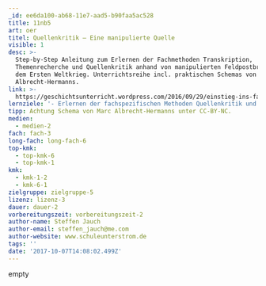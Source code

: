 ```yaml
---
_id: ee6da100-ab68-11e7-aad5-b90faa5ac528
title: 11nb5
art: oer
titel: Quellenkritik – Eine manipulierte Quelle
visible: 1
desc: >-
  Step-by-Step Anleitung zum Erlernen der Fachmethoden Transkription,
  Themenrecherche und Quellenkritik anhand von manipulierten Feldpostbriefen aus
  dem Ersten Weltkrieg. Unterrichtsreihe incl. praktischen Schemas von Marc
  Albrecht-Hermanns.
link: >-
  https://geschichtsunterricht.wordpress.com/2016/09/29/einstieg-ins-fach-geschichte/
lernziele: '- Erlernen der fachspezifischen Methoden Quellenkritik und Transkription.<br>- Erkennen des Rekonstruktionscharakters des Fachs Geschichte.'
tipp: Achtung Schema von Marc Albrecht-Hermanns unter CC-BY-NC.
medien:
  - medien-2
fach: fach-3
long-fach: long-fach-6
top-kmk:
  - top-kmk-6
  - top-kmk-1
kmk:
  - kmk-1-2
  - kmk-6-1
zielgruppe: zielgruppe-5
lizenz: lizenz-3
dauer: dauer-2
vorbereitungszeit: vorbereitungszeit-2
author-name: Steffen Jauch
author-email: steffen_jauch@me.com
author-website: www.schuleunterstrom.de
tags: ''
date: '2017-10-07T14:08:02.499Z'
---
```

empty
